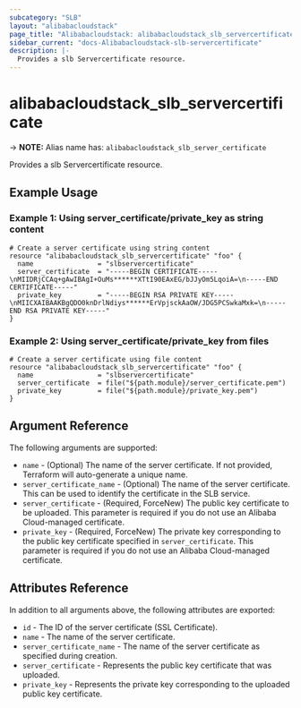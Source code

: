 ```yaml
---
subcategory: "SLB"
layout: "alibabacloudstack"
page_title: "Alibabacloudstack: alibabacloudstack_slb_servercertificate"
sidebar_current: "docs-Alibabacloudstack-slb-servercertificate"
description: |- 
  Provides a slb Servercertificate resource.
---
```


# alibabacloudstack_slb_servercertificate
-> **NOTE:** Alias name has: `alibabacloudstack_slb_server_certificate`

Provides a slb Servercertificate resource.

## Example Usage

### Example 1: Using server_certificate/private_key as string content

```hcl
# Create a server certificate using string content
resource "alibabacloudstack_slb_servercertificate" "foo" {
  name                = "slbservercertificate"
  server_certificate  = "-----BEGIN CERTIFICATE-----\nMIIDRjCCAq+gAwIBAgI+OuMs******XTtI90EAxEG/bJJyOm5LqoiA=\n-----END CERTIFICATE-----"
  private_key         = "-----BEGIN RSA PRIVATE KEY-----\nMIICXAIBAAKBgQDO0knDrlNdiys******ErVpjsckAaOW/JDG5PCSwkaMxk=\n-----END RSA PRIVATE KEY-----"
}
```

### Example 2: Using server_certificate/private_key from files

```hcl
# Create a server certificate using file content
resource "alibabacloudstack_slb_servercertificate" "foo" {
  name                = "slbservercertificate"
  server_certificate  = file("${path.module}/server_certificate.pem")
  private_key         = file("${path.module}/private_key.pem")
}
```

## Argument Reference

The following arguments are supported:

* `name` - (Optional) The name of the server certificate. If not provided, Terraform will auto-generate a unique name.
* `server_certificate_name` - (Optional) The name of the server certificate. This can be used to identify the certificate in the SLB service.
* `server_certificate` - (Required, ForceNew) The public key certificate to be uploaded. This parameter is required if you do not use an Alibaba Cloud-managed certificate.
* `private_key` - (Required, ForceNew) The private key corresponding to the public key certificate specified in `server_certificate`. This parameter is required if you do not use an Alibaba Cloud-managed certificate.

## Attributes Reference

In addition to all arguments above, the following attributes are exported:

* `id` - The ID of the server certificate (SSL Certificate).
* `name` - The name of the server certificate.
* `server_certificate_name` - The name of the server certificate as specified during creation.
* `server_certificate` -  Represents the public key certificate that was uploaded.
* `private_key` -  Represents the private key corresponding to the uploaded public key certificate.